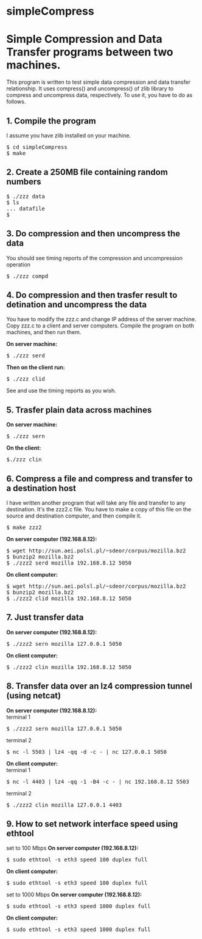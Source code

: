 # simpleCompress
<h1>Simple Compression and Data Transfer programs between two machines.</h1>
<p><p>
This program is written to test simple data compression and data transfer relationship. 
It uses compress() and uncompress() of zlib library to compress and uncompress data, respectively. 
To use it, you have to do as follows.
<p><p>
<h2>1. Compile the program</h2>
I assume you have zlib installed on your machine. 
<pre>
$ cd simpleCompress
$ make
</pre>
<p><p>
<h2>2. Create a 250MB file containing random numbers</h2>
<p><p>
<pre>
$ ./zzz data
$ ls 
... datafile
$
</pre>
<p><p>
<h2>3. Do compression and then uncompress the data</h2>
<p><p>
You should see timing reports of the compression and uncompression operation
<pre>
$ ./zzz compd
</pre>
<p><p>
<h2>4. Do compression and then trasfer result to detination and uncompress the data</h2>
<p><p>
You have to modify the zzz.c and change IP address of the server machine. Copy zzz.c to 
a client and server computers. Compile the program on both machines, and then run them. 
<p><p>
<b>On server machine:</b><br>
<pre>
$ ./zzz serd
</pre>
<b>Then on the client run:</b><br>
<pre>
$ ./zzz clid
</pre>
See and use the timing reports as you wish. 
<p><p>
<h2>5. Trasfer plain data across machines</h2>
<p><p>
<b>On server machine:</b><br>
<pre>
$ ./zzz sern
</pre>
<b>On the client:</b><br>
<pre>
$./zzz clin
</pre>
<p><p>
<h2>6. Compress a file and compress and transfer to a destination host</h2>
<p><p>
I have written another program that will take any file and transfer to any destination. It's the zzz2.c file. 
You have to make a copy of this file on the source and destination computer, and then compile it. 
<pre>
$ make zzz2
</pre>
<b>On server computer (192.168.8.12):</b>
<pre>
$ wget http://sun.aei.polsl.pl/~sdeor/corpus/mozilla.bz2
$ bunzip2 mozilla.bz2
$ ./zzz2 serd mozilla 192.168.8.12 5050
</pre>
<b>On client computer:</b>
<pre>
$ wget http://sun.aei.polsl.pl/~sdeor/corpus/mozilla.bz2
$ bunzip2 mozilla.bz2
$ ./zzz2 clid mozilla 192.168.8.12 5050
</pre>
<p><p>
<h2>7. Just transfer data</h2>
<p><p>
<b>On server computer (192.168.8.12):</b>
<pre>
$ ./zzz2 sern mozilla 127.0.0.1 5050
</pre>
<b>On client computer:</b>
<pre>
$ ./zzz2 clin mozilla 192.168.8.12 5050
</pre>
<h2>8. Transfer data over an lz4 compression tunnel (using netcat)</h2>
<p><p>
<b>On server computer (192.168.8.12):</b><br>
terminal 1<br>
<pre>
$ ./zzz2 sern mozilla 127.0.0.1 5050
</pre>
terminal 2<br>
<pre>
$ nc -l 5503 | lz4 -qq -d -c - | nc 127.0.0.1 5050
</pre>
<b>On client computer:</b><br>
terminal 1<br>
<pre>
$ nc -l 4403 | lz4 -qq -1 -B4 -c - | nc 192.168.8.12 5503
</pre>
terminal 2<br>
<pre>
$ ./zzz2 clin mozilla 127.0.0.1 4403
</pre>
<h2>9. How to set network interface speed using ethtool</h2>
<p><p>
set to 100 Mbps
<b>On server computer (192.168.8.12):</b><br>
<pre>
$ sudo ethtool -s eth3 speed 100 duplex full
</pre>
<b>On client computer:</b><br>
<pre>
$ sudo ethtool -s eth3 speed 100 duplex full
</pre>
set to 1000 Mbps
<b>On server computer (192.168.8.12):</b><br>
<pre>
$ sudo ethtool -s eth3 speed 1000 duplex full
</pre>
<b>On client computer:</b><br>
<pre>
$ sudo ethtool -s eth3 speed 1000 duplex full
</pre>
